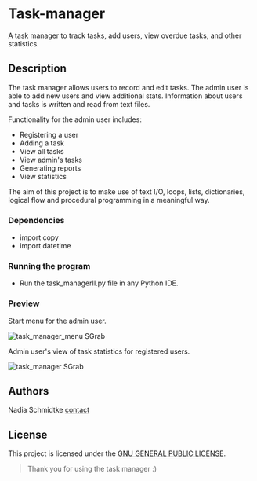 # Task-manager

A task manager to track tasks, add users, view overdue tasks, and other statistics.

## Description

The task manager allows users to record and edit tasks. The admin user is able to add new users and view additional stats.
Information about users and tasks is written and read from text files.

Functionality for the admin user includes:
  * Registering a user
  * Adding a task
  * View all tasks
  * View admin's tasks
  * Generating reports
  * View statistics

The aim of this project is to make use of text I/O, loops, lists, dictionaries, logical flow and procedural programming in a meaningful way.

### Dependencies

* import copy
* import datetime

### Running the program

* Run the task_managerII.py file in any Python IDE.

### Preview
Start menu for the admin user.

![task_manager_menu SGrab](https://user-images.githubusercontent.com/98525884/160281713-886593d3-1435-4435-944f-ab4b3e6f6f11.png)

Admin user's view of task statistics for registered users.

![task_manager SGrab](https://user-images.githubusercontent.com/98525884/160281624-509e3a85-ab43-4ba1-863e-e1885310b6a2.png)

## Authors

Nadia Schmidtke [contact](https://nadia-jsch.github.io/nadia-schmidtke-resume/Contact.html)

## License

This project is licensed under the [GNU GENERAL PUBLIC LICENSE](https://github.com/Nadia-JSch/Task-manager/blob/master/LICENSE).

> Thank you for using the task manager :)

